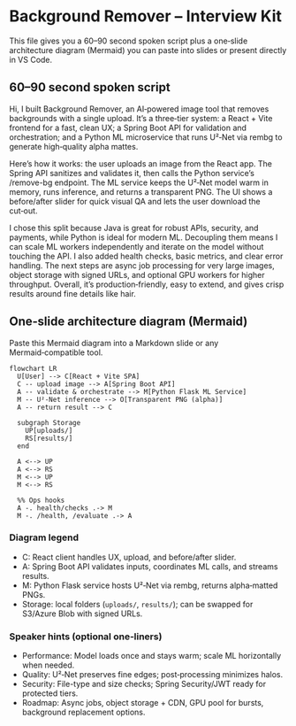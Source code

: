 # Background Remover – Interview Kit

This file gives you a 60–90 second spoken script plus a one‑slide architecture diagram (Mermaid) you can paste into slides or present directly in VS Code.

## 60–90 second spoken script

Hi, I built Background Remover, an AI‑powered image tool that removes backgrounds with a single upload. It’s a three‑tier system: a React + Vite frontend for a fast, clean UX; a Spring Boot API for validation and orchestration; and a Python ML microservice that runs U²‑Net via rembg to generate high‑quality alpha mattes.

Here’s how it works: the user uploads an image from the React app. The Spring API sanitizes and validates it, then calls the Python service’s /remove-bg endpoint. The ML service keeps the U²‑Net model warm in memory, runs inference, and returns a transparent PNG. The UI shows a before/after slider for quick visual QA and lets the user download the cut‑out.

I chose this split because Java is great for robust APIs, security, and payments, while Python is ideal for modern ML. Decoupling them means I can scale ML workers independently and iterate on the model without touching the API. I also added health checks, basic metrics, and clear error handling. The next steps are async job processing for very large images, object storage with signed URLs, and optional GPU workers for higher throughput. Overall, it’s production‑friendly, easy to extend, and gives crisp results around fine details like hair.

## One‑slide architecture diagram (Mermaid)

Paste this Mermaid diagram into a Markdown slide or any Mermaid‑compatible tool.

```mermaid
flowchart LR
  U[User] --> C[React + Vite SPA]
  C -- upload image --> A[Spring Boot API]
  A -- validate & orchestrate --> M[Python Flask ML Service]
  M -- U²-Net inference --> O[Transparent PNG (alpha)]
  A -- return result --> C

  subgraph Storage
    UP[uploads/]
    RS[results/]
  end

  A <--> UP
  A <--> RS
  M <--> UP
  M <--> RS

  %% Ops hooks
  A -. health/checks .-> M
  M -. /health, /evaluate .-> A
```

### Diagram legend
- C: React client handles UX, upload, and before/after slider.
- A: Spring Boot API validates inputs, coordinates ML calls, and streams results.
- M: Python Flask service hosts U²‑Net via rembg, returns alpha‑matted PNGs.
- Storage: local folders (`uploads/`, `results/`); can be swapped for S3/Azure Blob with signed URLs.

### Speaker hints (optional one‑liners)
- Performance: Model loads once and stays warm; scale ML horizontally when needed.
- Quality: U²‑Net preserves fine edges; post‑processing minimizes halos.
- Security: File-type and size checks; Spring Security/JWT ready for protected tiers.
- Roadmap: Async jobs, object storage + CDN, GPU pool for bursts, background replacement options.
